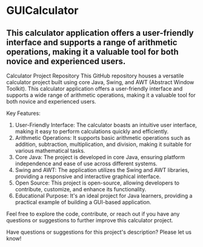 # GUICalculator
This calculator application offers a user-friendly interface and supports a range of arithmetic operations, making it a valuable tool for both novice and experienced users.
---

Calculator Project Repository
This GitHub repository houses a versatile calculator project built using core Java, Swing, and AWT (Abstract Window Toolkit). This calculator application offers a user-friendly interface and supports a wide range of arithmetic operations, making it a valuable tool for both novice and experienced users.

Key Features:

1. User-Friendly Interface: The calculator boasts an intuitive user interface, making it easy to perform calculations quickly and efficiently.
2. Arithmetic Operations: It supports basic arithmetic operations such as addition, subtraction, multiplication, and division, making it suitable for various mathematical tasks.
3. Core Java: The project is developed in core Java, ensuring platform independence and ease of use across different systems.
4. Swing and AWT: The application utilizes the Swing and AWT libraries, providing a responsive and interactive graphical interface.
5. Open Source: This project is open-source, allowing developers to contribute, customize, and enhance its functionality.
6. Educational Purpose: It's an ideal project for Java learners, providing a practical example of building a GUI-based application.

Feel free to explore the code, contribute, or reach out if you have any questions or suggestions to further improve this calculator project.

Have questions or suggestions for this project's description? Please let us know!  
